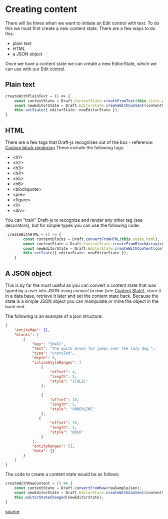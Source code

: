# Creating content

There will be times when we want to initiate an Edit control with text. To do this we must first create a new content state.
There are a few ways to do this:
* plain text
* HTML
* a JSON object

Once we have a content state we can create a new EditorState, which we can use with our Edit control.  

## Plain text
```typescript
createWithPlainText = () => {
    const contentState = Draft.ContentState.createFromText(this.state.plainText);
    const newEditorState = Draft.EditorState.createWithContent(contentState);
    this.setState({ editorState: newEditorState });
}
```

## HTML
There are a few tags that Draft-js recognizes out of the box - reference: [Custom block rendering](https://facebook.github.io/draft-js/docs/advanced-topics-custom-block-render-map.html#content)
These include the following tags: 
- &lt;h1&gt;
- &lt;h2&gt;
- &lt;h3&gt;
- &lt;h4&gt;
- &lt;h5&gt;
- &lt;h6&gt;
- &lt;blockquote&gt;
- &lt;pre&gt;
- &lt;figure&gt;
- &lt;li&gt;
- &lt;div&gt;

You can "train" Draft-js to recognize and render any other tag (see decorators), but for simple types you can use the following code:
```typescript
 createWithHTML = () => {
        const contentBlocks = Draft.convertFromHTML(this.state.html);
        const contentState = Draft.ContentState.createFromBlockArray(contentBlocks);
        const newEditorState = Draft.EditorState.createWithContent(contentState);
        this.setState({ editorState: newEditorState });
    }
```

## A JSON object
This is by far the most useful as you can convert a content state that was typed by a user into JSON using *convert to raw* (see [Content State](/contentstate)), 
store it in a data base, retrieve it later and set the content state back. Because the state is a simple JSON object you can 
 manipulate or mine the object in the back end.

 The following is an example of a json structure:


```JSON
{
    "entityMap": {},
    "blocks": [
        {
            "key": "5h45l",
            "text": "the quick brown fox jumps over the lazy dog ",
            "type": "unstyled",
            "depth": 0,
            "inlineStyleRanges": [
                {
                    "offset": 4,
                    "length": 5,
                    "style": "ITALIC"
                },
            
                {
                    "offset": 10,
                    "length": 5,
                    "style": "UNDERLINE"
                },
               {
                    "offset": 16,
                    "length": 3,
                    "style": "BOLD"
                }
            ],
            "entityRanges": [],
            "data": {}
        }
    ]
}
```

The code to create a content state would be as follows:

```typescript
createWithRawContent = () => {
    const contentState = Draft.convertFromRaw(rawSampleJson);
    const newEditorState = Draft.EditorState.createWithContent(contentState);
    this.editorStateChanged(newEditorState);
}
```

[source](https://github.com/Mair/react-meetup-draftjs/blob/master/src/draftjs/create-contentstate.tsx)